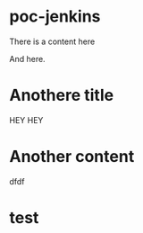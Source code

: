 # poc-jenkins
There is a content here

And here.

# Anothere title
HEY HEY

# Another content
dfdf
# test

